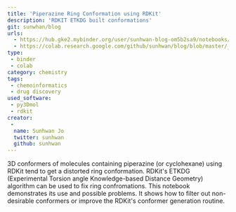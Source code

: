 ```yaml
---
title: 'Piperazine Ring Conformation using RDKit'
description: 'RDKIT ETKDG built conformations'
git: sunwhan/blog
urls:
  - https://hub.gke2.mybinder.org/user/sunhwan-blog-om5b2sa9/notebooks/_notebooks/2021-02-24-RDKit-ETKDG-Piperazine.ipynb
  - https://colab.research.google.com/github/sunhwan/blog/blob/master/_notebooks/2021-02-24-RDKit-ETKDG-Piperazine.ipynb
type: 
 - binder
 - colab
category: chemistry
tags:
 - chemoinformatics
 - drug discovery
used_software:
 - py3Dmol
 - rdkit
creator:
 - 
  name: Sunhwan Jo
  twitter: sunhwan
  github: sunhwan
---
```


3D conformers of molecules containing piperazine (or cyclohexane) using RDKit tend to get a distorted ring conformation. RDKit's ETKDG (Experimental Torsion angle Knowledge-based Distance Geometry) algorithm can be used to fix ring confromations. This notebook demonstrates its use and possible problems. It shows how to filter out non-desirable conformers or improve the RDKit's conformer generation routine.

